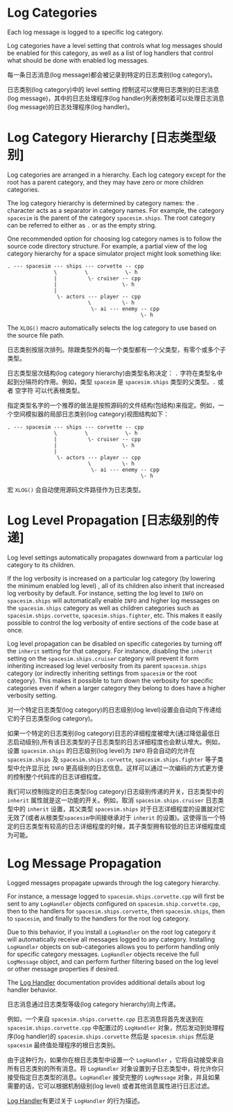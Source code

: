 # Log Categories

Each log message is logged to a specific log category.

Log categories have a level setting that controls what log messages should be
enabled for this category, as well as a list of log handlers that control what
should be done with enabled log messages.

每一条日志消息(log message)都会被记录到特定的日志类别(log category)。

日志类别(log category)中的 level setting 控制这可以使用日志类别的日志消息(log message)，其中的日志处理程序(log handler)列表控制着可以处理日志消息(log message)的日志处理程序(log handler)。

# Log Category Hierarchy [日志类型级别]

Log categories are arranged in a hierarchy.  Each log category except for the
root has a parent category, and they may have zero or more children categories.

The log category hierarchy is determined by category names: the `.`
character acts as a separator in category names.  For example, the category
`spacesim` is the parent of the category `spacesim.ships`.  The root category
can be referred to either as `.` or as the empty string.

One recommended option for choosing log category names is to follow the source
code directory structure.  For example, a partial view of the log category
hierarchy for a space simulator project might look something like:

```
. --- spacesim --- ships --- corvette -- cpp
               \         \            \- h
               |          \- cruiser -- cpp
               |                     \- h
               |
                \- actors --- player -- cpp
                          \          \- h
                           \- ai --- enemy -- cpp
                                           \- h
```

The `XLOG()` macro automatically selects the log category to use based on the
source file path.

日志类别按层次排列。除跟类型外的每一个类型都有一个父类型，有零个或多个子类型。

日志类型层次结构(log category hierarchy)由类型名称决定： `.` 字符在类型名中起到分隔符的作用。例如，类型 `spaceim` 是 `spacesim.ships` 类型的父类型。`.` 或者 空字符 可以代表根类型。

指定类型名字的一个推荐的做法是按照源码的文件结构(包结构)来指定。例如，一个空间模拟器的局部日志类别(log category)视图结构如下：
```
. --- spacesim --- ships --- corvette -- cpp
               \         \            \- h
               |          \- cruiser -- cpp
               |                     \- h
               |
                \- actors --- player -- cpp
                          \          \- h
                           \- ai --- enemy -- cpp
                                           \- h
```

宏 `XLOG()` 会自动使用源码文件路径作为日志类型。

# Log Level Propagation [日志级别的传递]

Log level settings automatically propagates downward from a particular log
category to its children.

If the log verbosity is increased on a particular log category (by lowering the
minimum enabled log level) , all of its children also inherit that increased
log verbosity by default.  For instance, setting the log level to `INFO` on
`spacesim.ships` will automatically enable `INFO` and higher log messages on
the `spacesim.ships` category as well as children categories such as
`spacesim.ships.corvette`, `spacesim.ships.fighter`, etc.  This makes it easily
possible to control the log verbosity of entire sections of the code base at
once.

Log level propagation can be disabled on specific categories by turning off the
`inherit` setting for that category.  For instance, disabling the `inherit`
setting on the `spacesim.ships.cruiser` category will prevent it form
inheriting increased log level verbosity from its parent `spacesim.ships`
category (or indirectly inheriting settings from `spacesim` or the root
category).  This makes it possible to turn down the verbosity for specific
categories even if when a larger category they belong to does have a higher
verbosity setting.

对一个特定日志类型(log category)的日志级别(log level)设置会自动向下传递给它的子日志类型(log category)。

如果一个特定的日志类别(log category)日志的详细程度被增大(通过降低最低日志启动级别),所有该日志类型的子日志类型的日志详细程度也会默认增大。例如，设置 `spacesim.ships` 的日志级别(log level)为 `INFO` 将会自动的允许在 `spacesim.ships` 及 `spacesim.ships.corvette`, `spacesim.ships.fighter` 等子类型中允许显示比 `INFO` 更高级别的日志信息。这样可以通过一次编码的方式更方便的控制整个代码库的日志详细程度。

我们可以控制指定的日志类型(log category)日志级别传递的开关，日志类型中的 `inherit` 属性就是这一功能的开关。例如，取消 `spacesim.ships.cruiser` 日志类型中的 `inherit` 设置，其父类型 `spacesim.ships` 对于日志详细程度的设置就对它无效了(或者从根类型`spacesim`中间接继承对于 `inherit` 的设置)。这使得当一个特定的日志类型有较高的日志详细程度的时候，其子类型拥有较低的日志详细程度成为可能。

# Log Message Propagation

Logged messages propagate upwards through the log category hierarchy.

For instance, a message logged to `spacesim.ships.corvette.cpp` will first be
sent to any `LogHandler` objects configured on `spacesim.ship.corvette.cpp`,
then to the handlers for `spacesim.ships.corvette`, then `spacesim.ships`, then
to `spacesim`, and finally to the handlers for the root log category.

Due to this behavior, if you install a `LogHandler` on the root log category it
will automatically receive all messages logged to any category.  Installing
`LogHandler` objects on sub-categories allows you to perform handling only for
specific category messages.  `LogHandler` objects receive the full `LogMessage`
object, and can perform further filtering based on the log level or other
message properties if desired.

The [Log Handler](LogHandlers.md) documentation provides additional details
about log handler behavior.

日志消息通过日志类型等级(log category hierarchy)向上传递。

例如，一个来自 `spacesim.ships.corvette.cpp` 日志消息将首先发送到在 `spacesim.ships.corvette.cpp` 中配置过的 `LogHandler` 对象，然后发动到处理程序(log handler)的 `spacesim.ships.corvette` 然后是 `spacesim.ships` 然后是 `spacesim` 最终值处理程序的根日志类别。

由于这种行为，如果你在根日志类型中设置一个 `LogHandler` ，它将自动接受来自所有日志类别的所有消息。将 `LogHandler` 对象设置到子日志类型中，将允许你只接受指定日志类型的消息。`LogHandler` 接受完整的 `LogMessage` 对象，并且如果需要的话，它可以根据机制级别(log level) 或者其他消息属性进行日志过滤。

[Log Handler](LogHandlers.md)有更过关于 `LogHandler` 的行为描述。
